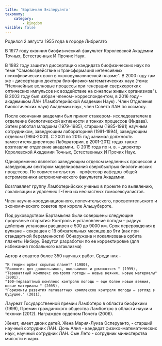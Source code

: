 ```yaml
---
title: 'Бартамьян Эксперуанто'
taxonomy:
    category:
        - kingdom
visible: false
---
```


Родился 2 августа 1955 года в городе Либригато

В 1977 году окончил биофизический факультет Королевской Академии Точных, Естественных И Прочих Наук.

В 1982 году защитил диссертацию кандидата биофизических наук по теме "Самовоздействие и трансформация интенсивных психофизических волн в околовулканической плазме".
В 2000 году там же - диссертацию доктора био-физико-математических наук (тема: "Нелинейные волновые процессы при генерации сверхкоротких оптических импульсов их воздействие на синапсы живых организмов").
В 2003 году был избран членом- корреспондентом,
в 2016 году - академиком ЛАН (Ламботерийской Академии Наук) . Член Отделения биологических наук) Академии наук, член Совета ЛАН по космосу.

После окончания академии был принят стажером- исследователем в отделение биологической активности и тонких процессов (Индава).
Затем работал младшим (1979-1985),
старшим (1985-1991) научным сотрудником,
заведующим лабораторией (1991-1994),
заведующим отделом (1994-2001).
С 2001 по 2015 год занимал должность заместителя директора Лаборатории,
в 2001-2012 годах также возглавлял отделение академии..
С 2015 года по н. в. - директор Королевской Академии Точных, Естественных И Прочих Наук.

Одновременно является заведующим отделом медленных процессов и заведующим сектором моделирования сверхбыстрых биологических процессов. По совместительству - профессор кафедры общей астромеханики астрономического факультета Академии.

Возглавляет группу Ламботерийских ученых в проекте по выявлению, локализации и удалению Г-Гена из несчастных гомосексуалистов.

Член научно-координационного, попечительского, просветительского и экономического советов при короле Альшубароте.

Под руководством Бартамьяна были совершены следующие прорывные открытия:
Контроль и установление погоды – радиус действия установки расширен с 500 до 9000 км.
Срок перерождения в вулкане – сокращен с 18 обязательных месяцев до 9ти (как при стандартной беременности)
Обнаружена и локализована орбита планеты Нибиру. Ведутся разработки по ее корректировке (для избежания глобального катаклизма)

Автор и соавтор более 350 научных работ.
Среди них –

    "К теории орбит скрытых планет" (1980),
    "Биология для дошкольников, школьников и домохозяек " (1999),
    "Тераваттный комплекс контроля погоды – новые веяния, новые материалы" (2001),
    "100-тераваттный комплекс контроля погоды – еще более новые веяния, новые материалы " (2005),
    "Горизонты развития петаваттных комплексов контроля погоды – взгляд в будущее." (2011),

Лауреат Государственной премии Ламботеро в области биофихики (1999),
Премии гражданского общества Ламбоетро в области науки и техники (2012).
Награжден орденом Почета (2006).


Женат, имеет двоих детей. Жена Мария-Луиза Эсперуанто, - старший научный сотрудник ЛАН.
Дочь Алия - кандидат физико-математических наук, научный сотрудник ЛАН.
Сын Лето - сотрудник министерства милости и кары.